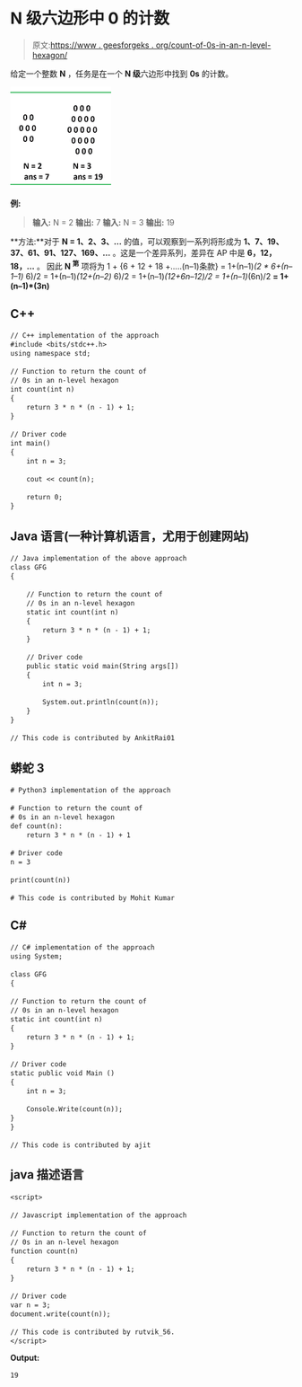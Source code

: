 # N 级六边形中 0 的计数

> 原文:[https://www . geesforgeks . org/count-of-0s-in-an-n-level-hexagon/](https://www.geeksforgeeks.org/count-of-0s-in-an-n-level-hexagon/)

给定一个整数 **N** ，任务是在一个 **N 级**六边形中找到 **0s** 的计数。

![](img/6ddb220207cb7108fa64541eefc4171a.png)

**例:**

> **输入:** N = 2
> **输出:** 7
> **输入:** N = 3
> **输出:** 19

**方法:**对于 **N = 1、2、3、…** 的值，可以观察到一系列将形成为 **1、7、19、37、61、91、127、169、…** 。这是一个差异系列，差异在 AP 中是 **6，12，18，…** 。
因此 **N <sup>第</sup>** 项将为 1 + {6 + 12 + 18 +…..(n–1)条款}
= 1+(n–1)*(2 * 6+(n–1–1)* 6)/2
= 1+(n–1)*(12+(n–2)* 6)/2
= 1+(n–1)*(12+6n–12)/2
= 1+(n–1)*(6n)/2
**= 1+(n–1)*(3n)**

## C++

```
// C++ implementation of the approach
#include <bits/stdc++.h>
using namespace std;

// Function to return the count of
// 0s in an n-level hexagon
int count(int n)
{
    return 3 * n * (n - 1) + 1;
}

// Driver code
int main()
{
    int n = 3;

    cout << count(n);

    return 0;
}
```

## Java 语言(一种计算机语言，尤用于创建网站)

```
// Java implementation of the above approach
class GFG
{

    // Function to return the count of
    // 0s in an n-level hexagon
    static int count(int n)
    {
        return 3 * n * (n - 1) + 1;
    }

    // Driver code
    public static void main(String args[])
    {
        int n = 3;

        System.out.println(count(n));
    }
}

// This code is contributed by AnkitRai01
```

## 蟒蛇 3

```
# Python3 implementation of the approach

# Function to return the count of
# 0s in an n-level hexagon
def count(n):
    return 3 * n * (n - 1) + 1

# Driver code
n = 3

print(count(n))

# This code is contributed by Mohit Kumar
```

## C#

```
// C# implementation of the approach
using System;

class GFG
{

// Function to return the count of
// 0s in an n-level hexagon
static int count(int n)
{
    return 3 * n * (n - 1) + 1;
}

// Driver code
static public void Main ()
{
    int n = 3;

    Console.Write(count(n));
}
}

// This code is contributed by ajit
```

## java 描述语言

```
<script>

// Javascript implementation of the approach

// Function to return the count of
// 0s in an n-level hexagon
function count(n)
{
    return 3 * n * (n - 1) + 1;
}

// Driver code
var n = 3;
document.write(count(n));

// This code is contributed by rutvik_56.
</script>
```

**Output:** 

```
19
```